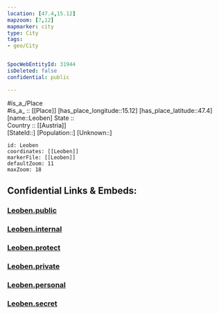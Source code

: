 ```yaml
---
location: [47.4,15.12] 
mapzoom: [7,12] 
mapmarker: city 
type: City
tags:
- geo/City


SpocWebEntityId: 31944
isDeleted: false
confidential: public

---
```

#is_a_/Place  
#is_a_ :: [[Place]] 
[has_place_longitude::15.12] 
[has_place_latitude::47.4] 
[name::Leoben] 
State ::  
Country :: [[Austria]]  
[StateId::] 
[Population::] 
[Unknown::] 


```leaflet
id: Leoben
coordinates: [[Leoben]] 
markerFile: [[Leoben]] 
defaultZoom: 11 
maxZoom: 18
```


## Confidential Links & Embeds: 

### [Leoben.public](/_public/\Earth\Continent\Europe\Europe~Central\Austria\Austrias_States\Steiermark\CityLeoben.public.md) 

### [Leoben.internal](/_internal/\Earth\Continent\Europe\Europe~Central\Austria\Austrias_States\Steiermark\CityLeoben.internal.md) 

### [Leoben.protect](/_protect/\Earth\Continent\Europe\Europe~Central\Austria\Austrias_States\Steiermark\CityLeoben.protect.md) 

### [Leoben.private](/_private/\Earth\Continent\Europe\Europe~Central\Austria\Austrias_States\Steiermark\CityLeoben.private.md) 

### [Leoben.personal](/_personal/\Earth\Continent\Europe\Europe~Central\Austria\Austrias_States\Steiermark\CityLeoben.personal.md) 

### [Leoben.secret](/_secret/\Earth\Continent\Europe\Europe~Central\Austria\Austrias_States\Steiermark\CityLeoben.secret.md)

